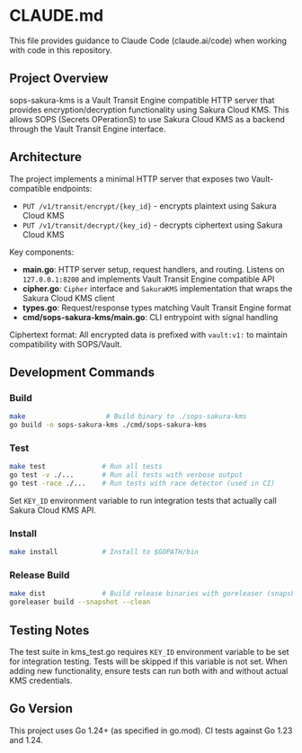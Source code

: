 # CLAUDE.md

This file provides guidance to Claude Code (claude.ai/code) when working with code in this repository.

## Project Overview

sops-sakura-kms is a Vault Transit Engine compatible HTTP server that provides encryption/decryption functionality using Sakura Cloud KMS. This allows SOPS (Secrets OPerationS) to use Sakura Cloud KMS as a backend through the Vault Transit Engine interface.

## Architecture

The project implements a minimal HTTP server that exposes two Vault-compatible endpoints:
- `PUT /v1/transit/encrypt/{key_id}` - encrypts plaintext using Sakura Cloud KMS
- `PUT /v1/transit/decrypt/{key_id}` - decrypts ciphertext using Sakura Cloud KMS

Key components:
- **main.go**: HTTP server setup, request handlers, and routing. Listens on `127.0.0.1:8200` and implements Vault Transit Engine compatible API
- **cipher.go**: `Cipher` interface and `SakuraKMS` implementation that wraps the Sakura Cloud KMS client
- **types.go**: Request/response types matching Vault Transit Engine format
- **cmd/sops-sakura-kms/main.go**: CLI entrypoint with signal handling

Ciphertext format: All encrypted data is prefixed with `vault:v1:` to maintain compatibility with SOPS/Vault.

## Development Commands

### Build
```bash
make                    # Build binary to ./sops-sakura-kms
go build -o sops-sakura-kms ./cmd/sops-sakura-kms
```

### Test
```bash
make test              # Run all tests
go test -v ./...       # Run all tests with verbose output
go test -race ./...    # Run tests with race detector (used in CI)
```

Set `KEY_ID` environment variable to run integration tests that actually call Sakura Cloud KMS API.

### Install
```bash
make install           # Install to $GOPATH/bin
```

### Release Build
```bash
make dist              # Build release binaries with goreleaser (snapshot mode)
goreleaser build --snapshot --clean
```

## Testing Notes

The test suite in kms_test.go requires `KEY_ID` environment variable to be set for integration testing. Tests will be skipped if this variable is not set. When adding new functionality, ensure tests can run both with and without actual KMS credentials.

## Go Version

This project uses Go 1.24+ (as specified in go.mod). CI tests against Go 1.23 and 1.24.
